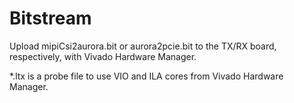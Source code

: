 # Bitstream

Upload mipiCsi2aurora.bit or aurora2pcie.bit to the TX/RX board, respectively, with Vivado Hardware Manager.

*.ltx is a probe file to use VIO and ILA cores from Vivado Hardware Manager.